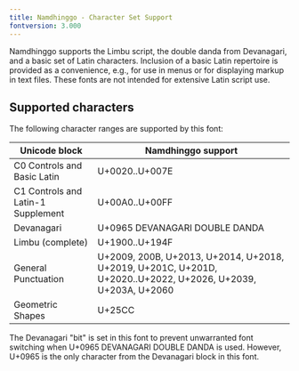 ```yaml
---
title: Namdhinggo - Character Set Support
fontversion: 3.000
---
```


Namdhinggo supports the Limbu script, the double danda from Devanagari, and a basic set of Latin characters.
Inclusion of a basic Latin repertoire is provided as a convenience, e.g., for use in menus or for displaying markup in text files.
These fonts are not intended for extensive Latin script use.

## Supported characters

The following character ranges are supported by this font:

Unicode block | Namdhinggo support
------------- | ------------------
C0 Controls and Basic Latin|U+0020..U+007E
C1 Controls and Latin-1 Supplement|U+00A0..U+00FF
Devanagari|U+0965 DEVANAGARI DOUBLE DANDA
Limbu (complete)|U+1900..U+194F
General Punctuation|U+2009, 200B, U+2013, U+2014, U+2018, U+2019, U+201C, U+201D, U+2020..U+2022, U+2026, U+2039, U+203A, U+2060
Geometric Shapes|U+25CC

The Devanagari "bit" is set in this font to prevent unwarranted font switching when U+0965 DEVANAGARI DOUBLE DANDA is used.
However, U+0965 is the only character from the Devanagari block in this font.
